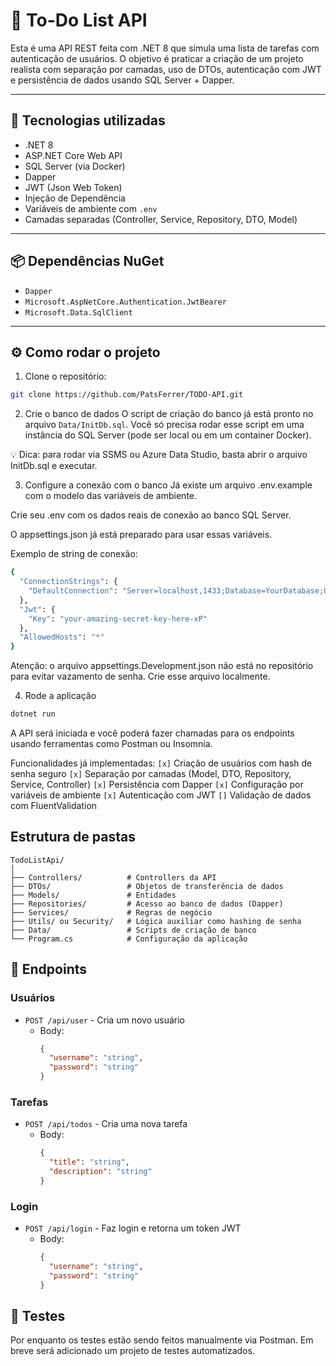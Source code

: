 ﻿# 📝 To-Do List API

Esta é uma API REST feita com .NET 8 que simula uma lista de tarefas com autenticação de usuários. O objetivo é praticar a criação de um projeto realista com separação por camadas, uso de DTOs, autenticação com JWT e persistência de dados usando SQL Server + Dapper.

---

## 🚀 Tecnologias utilizadas

- .NET 8
- ASP.NET Core Web API
- SQL Server (via Docker)
- Dapper
- JWT (Json Web Token)
- Injeção de Dependência
- Variáveis de ambiente com `.env`
- Camadas separadas (Controller, Service, Repository, DTO, Model)

---

## 📦 Dependências NuGet

- `Dapper`
- `Microsoft.AspNetCore.Authentication.JwtBearer`
- `Microsoft.Data.SqlClient`

---

## ⚙️ Como rodar o projeto

1. Clone o repositório:

```bash
git clone https://github.com/PatsFerrer/TODO-API.git
```

2. Crie o banco de dados
O script de criação do banco já está pronto no arquivo `Data/InitDb.sql`.
Você só precisa rodar esse script em uma instância do SQL Server (pode ser local ou em um container Docker).

💡 Dica: para rodar via SSMS ou Azure Data Studio, basta abrir o arquivo InitDb.sql e executar.

3. Configure a conexão com o banco
Já existe um arquivo .env.example com o modelo das variáveis de ambiente.

Crie seu .env com os dados reais de conexão ao banco SQL Server.

O appsettings.json já está preparado para usar essas variáveis.

Exemplo de string de conexão:
```bash
{
  "ConnectionStrings": {
    "DefaultConnection": "Server=localhost,1433;Database=YourDatabase;User Id=yourId;Password=yourPassword;TrustServerCertificate=True"
  },
  "Jwt": {
    "Key": "your-amazing-secret-key-here-xP"
  },
  "AllowedHosts": "*"
}
```

Atenção: o arquivo appsettings.Development.json não está no repositório para evitar vazamento de senha. Crie esse arquivo localmente.

4. Rode a aplicação
```bash
dotnet run
```

A API será iniciada e você poderá fazer chamadas para os endpoints usando ferramentas como Postman ou Insomnia.

Funcionalidades já implementadas:
`[x]` Criação de usuários com hash de senha seguro
`[x]` Separação por camadas (Model, DTO, Repository, Service, Controller)
`[x]` Persistência com Dapper
`[x]` Configuração por variáveis de ambiente
`[x]` Autenticação com JWT
`[]` Validação de dados com FluentValidation

## Estrutura de pastas
```
TodoListApi/
│
├── Controllers/          # Controllers da API
├── DTOs/                 # Objetos de transferência de dados
├── Models/               # Entidades
├── Repositories/         # Acesso ao banco de dados (Dapper)
├── Services/             # Regras de negócio
├── Utils/ ou Security/   # Lógica auxiliar como hashing de senha
├── Data/                 # Scripts de criação de banco
└── Program.cs            # Configuração da aplicação
```

## 🔑 Endpoints
### Usuários
- `POST /api/user` - Cria um novo usuário
  - Body:
    ```json
    {
      "username": "string",
      "password": "string"
    }
    ```
### Tarefas
- `POST /api/todos` - Cria uma nova tarefa
  - Body:
    ```json
    {
      "title": "string",
      "description": "string"
    }
    ```
### Login
- `POST /api/login` - Faz login e retorna um token JWT
  - Body:
    ```json
    {
      "username": "string",
      "password": "string"
    }
    ```

## 🧪 Testes
Por enquanto os testes estão sendo feitos manualmente via Postman. Em breve será adicionado um projeto de testes automatizados.
